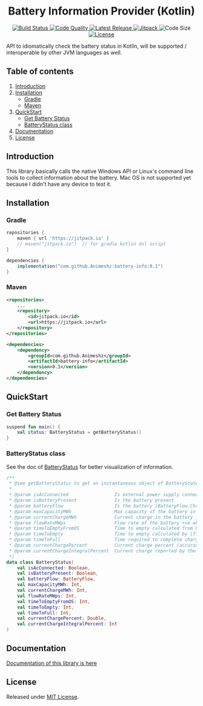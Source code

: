 <h1 align="center">Battery Information Provider (Kotlin)</h1>

<p align="center">
    <a href="https://travis-ci.org/Animeshz/battery-info">
        <img src="https://img.shields.io/travis/Animeshz/battery-info?style=flat-square" alt="Build Status" />
    </a>
    <a href="https://www.codacy.com/manual/Animeshz/battery-info?utm_source=github.com&amp;utm_medium=referral&amp;utm_content=Animeshz/battery-info&amp;utm_campaign=Badge_Grade">
        <img src="https://img.shields.io/codacy/grade/37404b3fef2a45fa8859a1030f42dbe7?style=flat-square" alt="Code Quality" />
    </a>
    <a href="https://github.com/Animeshz/battery-info/releases">
        <img src="https://img.shields.io/github/release-date/Animeshz/battery-info?style=flat-square&label=Latest%20Release" alt="Latest Release" />
    </a>
    <a href="https://jitpack.io/#Animeshz/battery-info">
        <img src="https://img.shields.io/jitpack/v/github/Animeshz/battery-info?style=flat-square" alt="Jitpack" />
    </a>
    <img src="https://img.shields.io/github/languages/code-size/Animeshz/battery-info?style=flat-square" alt="Code Size"/>
    <a href="https://github.com/Animeshz/battery-info/blob/master/LICENSE">
        <img src="https://img.shields.io/github/license/Animeshz/battery-info?style=flat-square" alt="License" />
    </a>
</p>
API to idiomatically check the battery status in Kotlin, will be supported / interoperable by other JVM languages as well.

Table of contents
-----------------

1.  [Introduction](#introduction)
2.  [Installation](#installation)
    *   [Gradle](#gradle)
    *   [Maven](#maven)
3.  [QuickStart](#quickstart)
    *   [Get Battery Status](#get-battery-status)
    *   [BatteryStatus class](#batteryStatus-class)
4.  [Documentation](#documentation)
5.  [License](#license)

Introduction
------------
This library basically calls the native Windows API or Linux's command line tools to collect information about the battery. Mac OS is not supported yet because I didn't have any device to test it.

Installation
---
### Gradle
```gradle
repositories {
    maven { url 'https://jitpack.io' }
    // maven("jitpack.io")  // for gradle kotlin dsl script
}

dependencies {
    implementation("com.github.Animeshz:battery-info:0.1")
}
```

### Maven
```xml
<repositories>
    ...
    <repository>
        <id>jitpack.io</id>
        <url>https://jitpack.io</url>
    </repository>
</repositories>

<dependencies>
    <dependency>
        <groupId>com.github.Animeshz</groupId>
        <artifactId>battery-info</artifactId>
        <version>0.1</version>
    </dependency>
</dependencies>
```

QuickStart
---
### Get Battery Status
```kotlin
suspend fun main() {
    val status: BatteryStatus = getBatteryStatus()
}
```

### BatteryStatus class
See the doc of [BatteryStatus](https://animeshz.github.io/battery-info/battery-info/com.github.animeshz.batteryinfo/-battery-status) for better visualization of information.
```kotlin
/**
 * @see getBatteryStatus to get an instantaneous object of BatteryState.
 *
 * @param isAcConnected                 Is external power supply connected?
 * @param isBatteryPresent              Is the battery present
 * @param batteryFlow                   Is the battery [BatteryFlow.Charging] or [BatteryFlow.Discharging] or the state is [BatteryFlow.UNKNOWN]
 * @param maxCapacityMWh                Max capacity of the battery in mWh
 * @param currentChargeMWh              Current charge in the battery in mWh
 * @param flowRateMWps                  Flow rate of the battery +ve when charging -ve when discharging, in mW/s
 * @param timeToEmptyFromOS             Time to empty calculated from OS, might be zero (0) if not mentioned.
 * @param timeToEmpty                   Time to empty calculated by [flowRateMWps] and [currentChargeMWh]. It is -1 when battery is charging.
 * @param timeToFull                    Time required to complete charge the battery, calculated via [flowRateMWps] and [currentChargeMWh]. It is -1 when discharging.
 * @param currentChargePercent          Current charge percent (accurate) calculated from [currentChargeMWh] and [maxCapacityMWh].
 * @param currentChargeIntegralPercent  Current charge reported by the OS (Int).
 */
data class BatteryStatus(
    val isAcConnected: Boolean,
    val isBatteryPresent: Boolean,
    val batteryFlow: BatteryFlow,
    val maxCapacityMWh: Int,
    val currentChargeMWh: Int,
    val flowRateMWps: Int,
    val timeToEmptyFromOS: Int,
    val timeToEmpty: Int,
    val timeToFull: Int,
    val currentChargePercent: Double,
    val currentChargeIntegralPercent: Int
)
```

Documentation
---
[Documentation of this library is here](https://animeshz.github.io/battery-info/battery-info)

License
---
Released under [MIT License](https://github.com/Animeshz/battery-info/blob/master/LICENSE).

